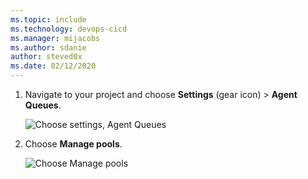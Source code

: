 ```yaml
---
ms.topic: include
ms.technology: devops-cicd
ms.manager: mijacobs
ms.author: sdanie
author: steved0x
ms.date: 02/12/2020
---
```


1. Navigate to your project and choose **Settings** (gear icon) > **Agent Queues**.

   ![Choose settings, Agent Queues](../../media/agent-pools-tab/settings-agent-queues-2018.png)

1. Choose **Manage pools**.

   ![Choose Manage pools](../../media/agent-pools-tab/manage-pools-2018.png)
